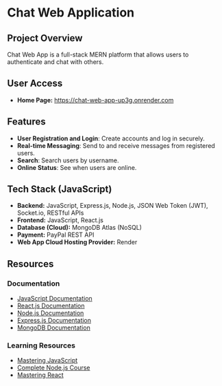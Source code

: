 # Chat Web Application

## Project Overview

Chat Web App is a full-stack MERN platform that allows users to authenticate and chat with others.

## User Access

- **Home Page:** https://chat-web-app-up3g.onrender.com

## Features

- **User Registration and Login**: Create accounts and log in securely.
- **Real-time Messaging**: Send to and receive messages from registered users.
- **Search**: Search users by username.
- **Online Status**: See when users are online.

## Tech Stack (JavaScript)

- **Backend:** JavaScript, Express.js, Node.js, JSON Web Token (JWT), Socket.io, RESTful APIs
- **Frontend:** JavaScript, React.js
- **Database (Cloud):** MongoDB Atlas (NoSQL)
- **Payment:** PayPal REST API
- **Web App Cloud Hosting Provider:** Render

## Resources

### Documentation

- [JavaScript Documentation](https://developer.mozilla.org/en-US/docs/Web/JavaScript)
- [React.js Documentation](https://reactjs.org/docs/getting-started.html)
- [Node.js Documentation](https://nodejs.org/en/docs/)
- [Express.js Documentation](https://expressjs.com/)
- [MongoDB Documentation](https://docs.mongodb.com/)

### Learning Resources

- [Mastering JavaScript](https://codewithmosh.com/p/ultimate-javascript-series)
- [Complete Node.js Course](https://codewithmosh.com/p/the-complete-node-js-course)
- [Mastering React](https://codewithmosh.com/p/mastering-react)
